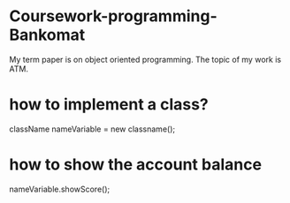 # Coursework-programming-Bankomat
My term paper is on object oriented programming. The topic of my work is ATM.
# how to implement a class?
сlassName nameVariable = new classname();
# how to show the account balance
nameVariable.showScore();

